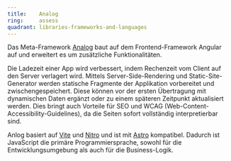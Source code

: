 ```yaml
---
title:    Analog  
ring:     assess  
quadrant: libraries-frameworks-and-languages
---
```


Das Meta-Framework [Analog][analog] baut auf dem Frontend-Framework Angular auf und erweitert es um zusätzliche Funktionalitäten.

Die Ladezeit einer App wird verbessert, indem Rechenzeit vom Client auf den Server verlagert wird. Mittels Server-Side-Rendering und Static-Site-Generator werden statische Fragmente der Applikation vorbereitet und zwischengespeichert. Diese können vor der ersten Übertragung mit dynamischen Daten ergänzt oder zu einem späteren Zeitpunkt aktualisiert werden. Dies bringt auch Vorteile für SEO und WCAG (Web-Content-Accessibility-Guidelines), da die Seiten sofort vollständig interpretierbar sind.

Anlog basiert auf [Vite][vite] und [Nitro][nitro] und ist mit [Astro][astro] kompatibel. Dadurch ist JavaScript die primäre Programmiersprache, sowohl für die Entwicklungsumgebung als auch für die Business-Logik.

[analog]: https://analogjs.org/docs
[astro]: https://astro.build/
[nitro]: https://nitro.build/
[vite]: /tools/vite
